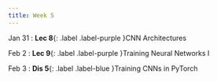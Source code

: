 ```yaml
---
title: Week 5
---
```


Jan 31
: **Lec 8**{: .label .label-purple }CNN Architectures
  <!-- : [3.1](#), [2.2](#), [2.3](#) -->

Feb 2
: **Lec 9**{: .label .label-purple }Training Neural Networks I
  <!-- : [Solution](#) -->

Feb 3
: **Dis 5**{: .label .label-blue }Training CNNs in PyTorch
